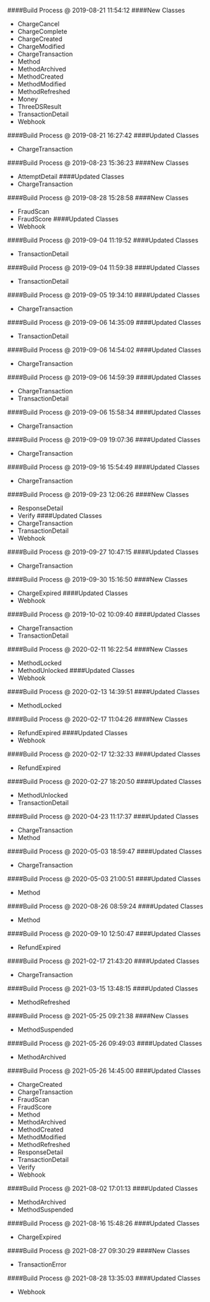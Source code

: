 ####Build Process @ 2019-08-21 11:54:12
####New Classes
- ChargeCancel
- ChargeComplete
- ChargeCreated
- ChargeModified
- ChargeTransaction
- Method
- MethodArchived
- MethodCreated
- MethodModified
- MethodRefreshed
- Money
- ThreeDSResult
- TransactionDetail
- Webhook

####Build Process @ 2019-08-21 16:27:42
####Updated Classes
- ChargeTransaction

####Build Process @ 2019-08-23 15:36:23
####New Classes
- AttemptDetail
####Updated Classes
- ChargeTransaction

####Build Process @ 2019-08-28 15:28:58
####New Classes
- FraudScan
- FraudScore
####Updated Classes
- Webhook

####Build Process @ 2019-09-04 11:19:52
####Updated Classes
- TransactionDetail

####Build Process @ 2019-09-04 11:59:38
####Updated Classes
- TransactionDetail

####Build Process @ 2019-09-05 19:34:10
####Updated Classes
- ChargeTransaction

####Build Process @ 2019-09-06 14:35:09
####Updated Classes
- TransactionDetail

####Build Process @ 2019-09-06 14:54:02
####Updated Classes
- ChargeTransaction

####Build Process @ 2019-09-06 14:59:39
####Updated Classes
- ChargeTransaction
- TransactionDetail

####Build Process @ 2019-09-06 15:58:34
####Updated Classes
- ChargeTransaction

####Build Process @ 2019-09-09 19:07:36
####Updated Classes
- ChargeTransaction

####Build Process @ 2019-09-16 15:54:49
####Updated Classes
- ChargeTransaction

####Build Process @ 2019-09-23 12:06:26
####New Classes
- ResponseDetail
- Verify
####Updated Classes
- ChargeTransaction
- TransactionDetail
- Webhook

####Build Process @ 2019-09-27 10:47:15
####Updated Classes
- ChargeTransaction

####Build Process @ 2019-09-30 15:16:50
####New Classes
- ChargeExpired
####Updated Classes
- Webhook

####Build Process @ 2019-10-02 10:09:40
####Updated Classes
- ChargeTransaction
- TransactionDetail

####Build Process @ 2020-02-11 16:22:54
####New Classes
- MethodLocked
- MethodUnlocked
####Updated Classes
- Webhook

####Build Process @ 2020-02-13 14:39:51
####Updated Classes
- MethodLocked

####Build Process @ 2020-02-17 11:04:26
####New Classes
- RefundExpired
####Updated Classes
- Webhook

####Build Process @ 2020-02-17 12:32:33
####Updated Classes
- RefundExpired

####Build Process @ 2020-02-27 18:20:50
####Updated Classes
- MethodUnlocked
- TransactionDetail

####Build Process @ 2020-04-23 11:17:37
####Updated Classes
- ChargeTransaction
- Method

####Build Process @ 2020-05-03 18:59:47
####Updated Classes
- ChargeTransaction

####Build Process @ 2020-05-03 21:00:51
####Updated Classes
- Method

####Build Process @ 2020-08-26 08:59:24
####Updated Classes
- Method

####Build Process @ 2020-09-10 12:50:47
####Updated Classes
- RefundExpired

####Build Process @ 2021-02-17 21:43:20
####Updated Classes
- ChargeTransaction

####Build Process @ 2021-03-15 13:48:15
####Updated Classes
- MethodRefreshed

####Build Process @ 2021-05-25 09:21:38
####New Classes
- MethodSuspended

####Build Process @ 2021-05-26 09:49:03
####Updated Classes
- MethodArchived

####Build Process @ 2021-05-26 14:45:00
####Updated Classes
- ChargeCreated
- ChargeTransaction
- FraudScan
- FraudScore
- Method
- MethodArchived
- MethodCreated
- MethodModified
- MethodRefreshed
- ResponseDetail
- TransactionDetail
- Verify
- Webhook

####Build Process @ 2021-08-02 17:01:13
####Updated Classes
- MethodArchived
- MethodSuspended

####Build Process @ 2021-08-16 15:48:26
####Updated Classes
- ChargeExpired

####Build Process @ 2021-08-27 09:30:29
####New Classes
- TransactionError

####Build Process @ 2021-08-28 13:35:03
####Updated Classes
- Webhook
